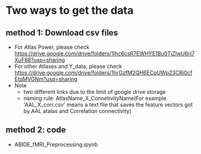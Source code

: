 # Two ways to get the data
## method 1: Download csv files
+ For Atlas Power, please check https://drive.google.com/drive/folders/1lhc6csR7EWHYE1Bu0TjZlwU6rI7XuF88?usp=sharing
+ For other Atlases and Y_data, please check https://drive.google.com/drive/folders/1hrGzfM2QH6ECqUWp23CRi0cfEtqMVGNm?usp=sharing
+ Note
  - two different links due to the limit of google drive storage
  - naming rule: AtlasName_X_ConnetivityName(For example 'AAL_X_corr.csv' means a text file that saves the feature vectors got by AAL atalas and Correlation connectivity)
## method 2: code
+ ABIDE_fMRI_Preprocessing.ipynb
